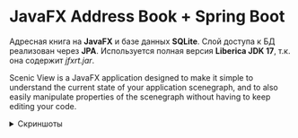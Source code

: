 # JavaFX Address Book + Spring Boot
Адресная книга на **JavaFX** и базе данных **SQLite**. Слой доступа к БД реализован через **JPA**. Используется полная версия **Liberica JDK 17**, т.к. она содержит *jfxrt.jar*.

Scenic View is a JavaFX application designed to make it simple to understand the current state of your application scenegraph, and to also easily manipulate properties of the scenegraph without having to keep editing your code.

<details>
  <summary>Скриншоты</summary>

![](./images/app.png)

</details>
 